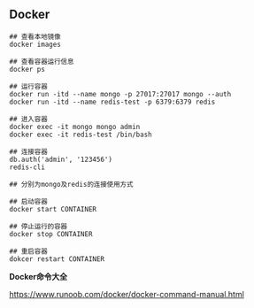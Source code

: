 ## Docker



```shell
## 查看本地镜像
docker images

## 查看容器运行信息
docker ps

## 运行容器
docker run -itd --name mongo -p 27017:27017 mongo --auth
docker run -itd --name redis-test -p 6379:6379 redis

## 进入容器
docker exec -it mongo mongo admin
docker exec -it redis-test /bin/bash

## 连接容器
db.auth('admin', '123456')
redis-cli

## 分别为mongo及redis的连接使用方式
```



```shell
## 启动容器
docker start CONTAINER

## 停止运行的容器
docker stop CONTAINER

## 重启容器
dokcer restart CONTAINER

```

**Docker命令大全**

https://www.runoob.com/docker/docker-command-manual.html